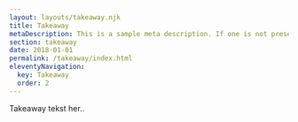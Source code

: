 ```yaml
---
layout: layouts/takeaway.njk
title: Takeaway
metaDescription: This is a sample meta description. If one is not present in your page/post's front matter, the default metadata.desciption will be used instead.
section: takeaway
date: 2018-01-01
permalink: /takeaway/index.html
eleventyNavigation:
  key: Takeaway
  order: 2
---
```


Takeaway tekst her..
